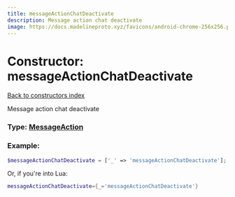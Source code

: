 ```yaml
---
title: messageActionChatDeactivate
description: Message action chat deactivate
image: https://docs.madelineproto.xyz/favicons/android-chrome-256x256.png
---
```

# Constructor: messageActionChatDeactivate  
[Back to constructors index](index.md)



Message action chat deactivate




### Type: [MessageAction](../types/MessageAction.md)


### Example:

```php
$messageActionChatDeactivate = ['_' => 'messageActionChatDeactivate'];
```  


Or, if you're into Lua:

```lua
messageActionChatDeactivate={_='messageActionChatDeactivate'}

```


